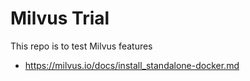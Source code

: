 # Milvus Trial

This repo is to test Milvus features
- https://milvus.io/docs/install_standalone-docker.md